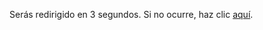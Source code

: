 <!DOCTYPE html>
<html lang="es">
<head>
  <meta charset="UTF-8">
  <meta http-equiv="refresh" content="0:url=https://www.herrikamis.com">
  <title>Redirigiendo...</title>
</head>
<body>
  <p>Serás redirigido en 3 segundos. Si no ocurre, haz clic <a href="https://www.ejemplo.com">aquí</a>.</p>
</body>
</html>
